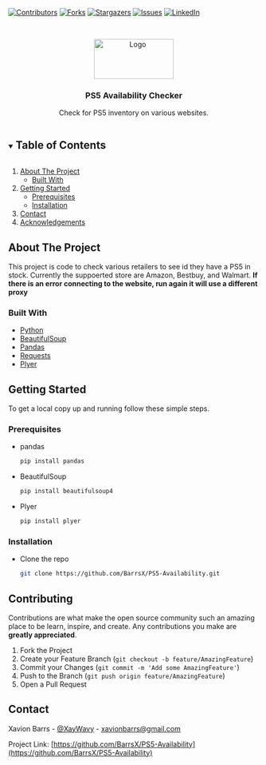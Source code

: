 <!--
*** Thanks for checking out the Best-README-Template. If you have a suggestion
*** that would make this better, please fork the repo and create a pull request
*** or simply open an issue with the tag "enhancement".
*** Thanks again! Now go create something AMAZING! :D
***
***
***
*** To avoid retyping too much info. Do a search and replace for the following:
*** github_username, repo_name, twitter_handle, email, project_title, project_description
-->



<!-- PROJECT SHIELDS -->
<!--
*** I'm using markdown "reference style" links for readability.
*** Reference links are enclosed in brackets [ ] instead of parentheses ( ).
*** See the bottom of this document for the declaration of the reference variables
*** for contributors-url, forks-url, etc. This is an optional, concise syntax you may use.
*** https://www.markdownguide.org/basic-syntax/#reference-style-links
-->
[![Contributors][contributors-shield]](https://github.com/BarrsX/PS5-Availability/graphs/contributors)
[![Forks][forks-shield]](https://github.com/BarrsX/PS5-Availability/network/members)
[![Stargazers][stars-shield]](https://github.com/BarrsX/PS5-Availability/stargazers)
[![Issues][issues-shield]](https://github.com/BarrsX/PS5-Availability/issues)
[![LinkedIn][linkedin-shield]](https://www.linkedin.com/in/xavionbarrs/)



<!-- PROJECT LOGO -->
<br />
<p align="center">
  <a href="https://github.com/BarrsX/PS5-Availability">
    <img src="https://gamespot1.cbsistatic.com/uploads/screen_kubrick/1179/11799911/3682516-ps5_digitaledition_render_withnotice_01.jpg" alt="Logo" width="160" height="80">
  </a>

  <h3 align="center">PS5 Availability Checker</h3>

  <p align="center">
    Check for PS5 inventory on various websites.
    <br />
  </p>
</p>



<!-- TABLE OF CONTENTS -->
<details open="open">
  <summary><h2 style="display: inline-block">Table of Contents</h2></summary>
  <ol>
    <li>
      <a href="#about-the-project">About The Project</a>
      <ul>
        <li><a href="#built-with">Built With</a></li>
      </ul>
    </li>
    <li>
      <a href="#getting-started">Getting Started</a>
      <ul>
        <li><a href="#prerequisites">Prerequisites</a></li>
        <li><a href="#installation">Installation</a></li>
      </ul>
    </li>
    <li><a href="#contact">Contact</a></li>
    <li><a href="#acknowledgements">Acknowledgements</a></li>
  </ol>
</details>



<!-- ABOUT THE PROJECT -->
## About The Project

This project is code to check various retailers to see id they have a PS5 in stock. Currently the suppoerted store are Amazon, Bestbuy, and Walmart.
**If there is an error connecting to the website, run again it will use a different proxy**


### Built With

* [Python](https://www.python.org/)
* [BeautifulSoup](https://realpython.com/beautiful-soup-web-scraper-python/)
* [Pandas](https://pandas.pydata.org/)
* [Requests](https://realpython.com/python-requests/)
* [Plyer](https://www.geeksforgeeks.org/python-desktop-notifier-using-plyer-module/)



<!-- GETTING STARTED -->
## Getting Started

To get a local copy up and running follow these simple steps.

### Prerequisites

* pandas
  ```sh
  pip install pandas
  ```
* BeautifulSoup
  ```sh
  pip install beautifulsoup4
  ```
* Plyer
  ```sh
  pip install plyer
  ```

### Installation

* Clone the repo
   ```sh
   git clone https://github.com/BarrsX/PS5-Availability.git
   ```


<!-- CONTRIBUTING -->
## Contributing

Contributions are what make the open source community such an amazing place to be learn, inspire, and create. Any contributions you make are **greatly appreciated**.

1. Fork the Project
2. Create your Feature Branch (`git checkout -b feature/AmazingFeature`)
3. Commit your Changes (`git commit -m 'Add some AmazingFeature'`)
4. Push to the Branch (`git push origin feature/AmazingFeature`)
5. Open a Pull Request



<!-- CONTACT -->
## Contact

Xavion Barrs - [@XayWavy](https://twitter.com/XayWavy) - xavionbarrs@gmail.com

Project Link: [https://github.com/BarrsX/PS5-Availability](https://github.com/BarrsX/PS5-Availability)





<!-- MARKDOWN LINKS & IMAGES -->
<!-- https://www.markdownguide.org/basic-syntax/#reference-style-links -->
[contributors-shield]: https://img.shields.io/github/contributors/github_username/repo.svg?style=for-the-badge
[contributors-url]: https://github.com/github_username/repo/graphs/contributors
[forks-shield]: https://img.shields.io/github/forks/github_username/repo.svg?style=for-the-badge
[forks-url]: https://github.com/github_username/repo/network/members
[stars-shield]: https://img.shields.io/github/stars/github_username/repo.svg?style=for-the-badge
[stars-url]: https://github.com/github_username/repo/stargazers
[issues-shield]: https://img.shields.io/github/issues/github_username/repo.svg?style=for-the-badge
[issues-url]: https://github.com/github_username/repo/issues
[license-shield]: https://img.shields.io/github/license/github_username/repo.svg?style=for-the-badge
[license-url]: https://github.com/github_username/repo/blob/master/LICENSE.txt
[linkedin-shield]: https://img.shields.io/badge/-LinkedIn-black.svg?style=for-the-badge&logo=linkedin&colorB=555
[linkedin-url]: https://linkedin.com/in/github_username
